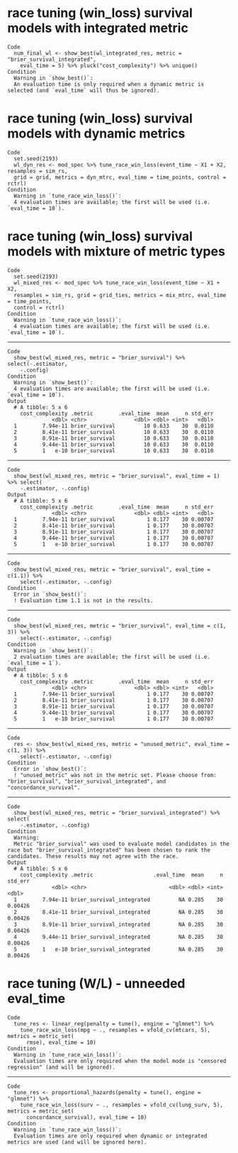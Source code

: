 # race tuning (win_loss) survival models with integrated metric

    Code
      num_final_wl <- show_best(wl_integrated_res, metric = "brier_survival_integrated",
        eval_time = 5) %>% pluck("cost_complexity") %>% unique()
    Condition
      Warning in `show_best()`:
      An evaluation time is only required when a dynamic metric is selected (and `eval_time` will thus be ignored).

# race tuning (win_loss) survival models with dynamic metrics

    Code
      set.seed(2193)
      wl_dyn_res <- mod_spec %>% tune_race_win_loss(event_time ~ X1 + X2, resamples = sim_rs,
      grid = grid, metrics = dyn_mtrc, eval_time = time_points, control = rctrl)
    Condition
      Warning in `tune_race_win_loss()`:
      4 evaluation times are available; the first will be used (i.e. `eval_time = 10`).

# race tuning (win_loss) survival models with mixture of metric types

    Code
      set.seed(2193)
      wl_mixed_res <- mod_spec %>% tune_race_win_loss(event_time ~ X1 + X2,
      resamples = sim_rs, grid = grid_ties, metrics = mix_mtrc, eval_time = time_points,
      control = rctrl)
    Condition
      Warning in `tune_race_win_loss()`:
      4 evaluation times are available; the first will be used (i.e. `eval_time = 10`).

---

    Code
      show_best(wl_mixed_res, metric = "brier_survival") %>% select(-.estimator,
        -.config)
    Condition
      Warning in `show_best()`:
      4 evaluation times are available; the first will be used (i.e. `eval_time = 10`).
    Output
      # A tibble: 5 x 6
        cost_complexity .metric        .eval_time  mean     n std_err
                  <dbl> <chr>               <dbl> <dbl> <int>   <dbl>
      1        7.94e-11 brier_survival         10 0.633    30  0.0110
      2        8.41e-11 brier_survival         10 0.633    30  0.0110
      3        8.91e-11 brier_survival         10 0.633    30  0.0110
      4        9.44e-11 brier_survival         10 0.633    30  0.0110
      5        1   e-10 brier_survival         10 0.633    30  0.0110

---

    Code
      show_best(wl_mixed_res, metric = "brier_survival", eval_time = 1) %>% select(
        -.estimator, -.config)
    Output
      # A tibble: 5 x 6
        cost_complexity .metric        .eval_time  mean     n std_err
                  <dbl> <chr>               <dbl> <dbl> <int>   <dbl>
      1        7.94e-11 brier_survival          1 0.177    30 0.00707
      2        8.41e-11 brier_survival          1 0.177    30 0.00707
      3        8.91e-11 brier_survival          1 0.177    30 0.00707
      4        9.44e-11 brier_survival          1 0.177    30 0.00707
      5        1   e-10 brier_survival          1 0.177    30 0.00707

---

    Code
      show_best(wl_mixed_res, metric = "brier_survival", eval_time = c(1.1)) %>%
        select(-.estimator, -.config)
    Condition
      Error in `show_best()`:
      ! Evaluation time 1.1 is not in the results.

---

    Code
      show_best(wl_mixed_res, metric = "brier_survival", eval_time = c(1, 3)) %>%
        select(-.estimator, -.config)
    Condition
      Warning in `show_best()`:
      2 evaluation times are available; the first will be used (i.e. `eval_time = 1`).
    Output
      # A tibble: 5 x 6
        cost_complexity .metric        .eval_time  mean     n std_err
                  <dbl> <chr>               <dbl> <dbl> <int>   <dbl>
      1        7.94e-11 brier_survival          1 0.177    30 0.00707
      2        8.41e-11 brier_survival          1 0.177    30 0.00707
      3        8.91e-11 brier_survival          1 0.177    30 0.00707
      4        9.44e-11 brier_survival          1 0.177    30 0.00707
      5        1   e-10 brier_survival          1 0.177    30 0.00707

---

    Code
      res <- show_best(wl_mixed_res, metric = "unused_metric", eval_time = c(1, 3)) %>%
        select(-.estimator, -.config)
    Condition
      Error in `show_best()`:
      ! "unused_metric" was not in the metric set. Please choose from: "brier_survival", "brier_survival_integrated", and "concordance_survival".

---

    Code
      show_best(wl_mixed_res, metric = "brier_survival_integrated") %>% select(
        -.estimator, -.config)
    Condition
      Warning:
      Metric "brier_survival" was used to evaluate model candidates in the race but "brier_survival_integrated" has been chosen to rank the candidates. These results may not agree with the race.
    Output
      # A tibble: 5 x 6
        cost_complexity .metric                   .eval_time  mean     n std_err
                  <dbl> <chr>                          <dbl> <dbl> <int>   <dbl>
      1        7.94e-11 brier_survival_integrated         NA 0.285    30 0.00426
      2        8.41e-11 brier_survival_integrated         NA 0.285    30 0.00426
      3        8.91e-11 brier_survival_integrated         NA 0.285    30 0.00426
      4        9.44e-11 brier_survival_integrated         NA 0.285    30 0.00426
      5        1   e-10 brier_survival_integrated         NA 0.285    30 0.00426

# race tuning (W/L) - unneeded eval_time

    Code
      tune_res <- linear_reg(penalty = tune(), engine = "glmnet") %>%
        tune_race_win_loss(mpg ~ ., resamples = vfold_cv(mtcars, 5), metrics = metric_set(
          rmse), eval_time = 10)
    Condition
      Warning in `tune_race_win_loss()`:
      Evaluation times are only required when the model mode is "censored regression" (and will be ignored).

---

    Code
      tune_res <- proportional_hazards(penalty = tune(), engine = "glmnet") %>%
        tune_race_win_loss(surv ~ ., resamples = vfold_cv(lung_surv, 5), metrics = metric_set(
          concordance_survival), eval_time = 10)
    Condition
      Warning in `tune_race_win_loss()`:
      Evaluation times are only required when dynamic or integrated metrics are used (and will be ignored here).

